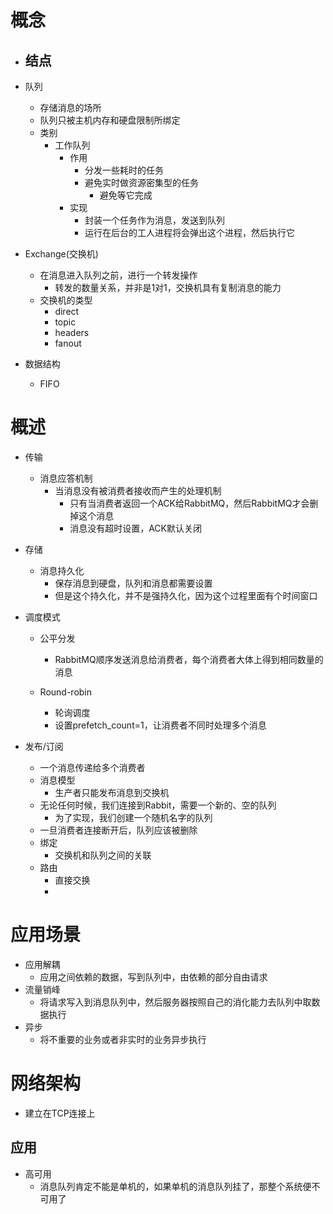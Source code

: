 # 概念
- 结点
	- 

- 队列
	- 存储消息的场所
	- 队列只被主机内存和硬盘限制所绑定	
	- 类别
		- 工作队列
			- 作用
				- 分发一些耗时的任务
				- 避免实时做资源密集型的任务
					- 避免等它完成
			- 实现
				- 封装一个任务作为消息，发送到队列
				- 运行在后台的工人进程将会弹出这个进程，然后执行它

- Exchange(交换机)
	- 在消息进入队列之前，进行一个转发操作
		- 转发的数量关系，并非是1对1，交换机具有复制消息的能力
	- 交换机的类型
		- direct
		- topic
		- headers 
		- fanout

- 数据结构
	- FIFO

# 概述
- 传输
	- 消息应答机制
		- 当消息没有被消费者接收而产生的处理机制
			- 只有当消费者返回一个ACK给RabbitMQ，然后RabbitMQ才会删掉这个消息
			- 消息没有超时设置，ACK默认关闭

- 存储
	- 消息持久化
		- 保存消息到硬盘，队列和消息都需要设置
		- 但是这个持久化，并不是强持久化，因为这个过程里面有个时间窗口

- 调度模式
	- 公平分发
		- RabbitMQ顺序发送消息给消费者，每个消费者大体上得到相同数量的消息

	- Round-robin 
		- 轮询调度
		- 设置prefetch_count=1，让消费者不同时处理多个消息

- 发布/订阅
	- 一个消息传递给多个消费者
	- 消息模型
		- 生产者只能发布消息到交换机
	- 无论任何时候，我们连接到Rabbit，需要一个新的、空的队列
		- 为了实现，我们创建一个随机名字的队列
	- 一旦消费者连接断开后，队列应该被删除
	- 绑定
		- 交换机和队列之间的关联
	- 路由
		- 直接交换
		- 

# 应用场景
- 应用解耦
	- 应用之间依赖的数据，写到队列中，由依赖的部分自由请求
- 流量销峰
	- 将请求写入到消息队列中，然后服务器按照自己的消化能力去队列中取数据执行
- 异步
	- 将不重要的业务或者非实时的业务异步执行

# 网络架构
- 建立在TCP连接上

## 应用
- 高可用
	- 消息队列肯定不能是单机的，如果单机的消息队列挂了，那整个系统便不可用了		
